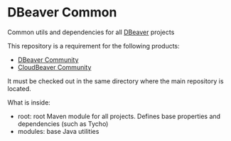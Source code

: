 # DBeaver Common

Common utils and dependencies for all [DBeaver](https://github.com/dbeaver) projects

This repository is a requirement for the following products:
- [DBeaver Community](https://github.com/dbeaver/dbeaver)
- [CloudBeaver Community](https://github.com/dbeaver/cloudbeaver)

It must be checked out in the same directory where the main repository is located.

What is inside:
- root: root Maven module for all projects. Defines base properties and dependencies (such as Tycho)
- modules: base Java utilities
